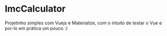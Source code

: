 # ImcCalculator
Projetinho simples com Vuejs e Materialize, com o intuito de testar o Vue e por-lo em prática um pouco :)
